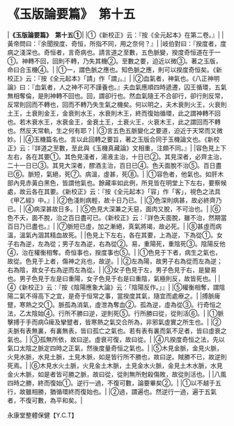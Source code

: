 # 《玉版論要篇》　第十五

|**《玉版論要篇》　第十五①**|
|①《新校正》云：『按《全元起本》在第二卷。』|
|黃帝問曰：『余聞揆度、奇恒，所指不同，用之奈何？』|
|岐伯對曰：『揆度者，度病之淺深也。奇恒者，言奇病也。請言道之至數，五色脈變，揆度奇恒道在于一①。神轉不回，回則不轉，乃失其機②。至數之要，迫近以微③。著之玉版，命曰合玉機④。|
|①一，謂色脈之應也。知色脈之應，則可以揆度奇恒矣。《新校正》云：『按《全元起本》「請」作「謂」。』|
|②血氣者，神氣也。《八正神明論》曰：『血氣者，人之神不可不謹養也。』夫血氣應順四時遞遷，囚王循環，五氣無相奪倫，是則神轉不回也。回，謂卻行也。然血氣隨王不合卻行，卻行則反常，反常則回而不轉也，回而不轉乃失生氣之機矣。何以明之，夫木衰則火王，火衰則土王，土衰則金王，金衰則水王，水衰則木王，終而復始循環，此之謂神轉不回也。若木衰水王，水衰金王，金衰土王，土衰火王，火衰木王，此之謂回而不轉也。然反天常軌，生之何有耶？|
|③言五色五脈變化之要道，迫近于天常而又微妙。|
|④玉機篇名也。言以此回轉之要旨，著之玉版合同于玉機論文也。《新校正》云：『詳道之至數，至此與《玉機真藏論》文相重，注頗不同。』|
|容色見上下左右，各在其要①。其色見淺者，湯液主治，十日已②。其見深者，必齊主治，二十一日已③。其見大深者，醪酒主治，百日已④。色夭面脫不治⑤。百日盡已⑥。脈短，氣絕，死⑦。病溫，虛甚，死⑧。|
|①容色者，他氣也。如肝木部內見赤黃白黑色，皆謂他氣也。餘藏率如此例，所見皆在明堂上下左右，要察候處，故云各在其要。《新校正》云：『按《全元起本》「容」作「客」，視色之法具《甲乙經》中。』|
|②色淺則病輕，故十日乃已。|
|③色深則病甚，故必終齊乃已。|
|④病深甚故日多。|
|⑤色見大深兼之夭惡，面肉又脫，不可治也。|
|⑥色不夭，面不脫，治之百日盡可已。《新校正》云：『詳色夭面脫，雖不治，然期當百日乃已盡也。』|
|⑦脈短已虛，加之漸絕，真氣將竭，故必死。|
|⑧甚虛而病溫，溫氣內涸其精血故死。|
|色見上下左右，各在其要，上為逆，下為從①。女子右為逆，左為從；男子左為逆，右為從②。易，重陽死，重陰死③。陰陽反他④，治在權衡相奪。奇恒事也，揆度事也⑤。|
|①色見于下者，病生之氣也，故從。色見于上者，傷神之兆也，故逆。|
|②左為陽，故男子右為從而左為逆；右為陰，故女子右為逆而左為從。|
|③女子色見于左，男子色見于右，是變易也。男子色見于左是曰重陽，女子色見于右是曰重陰，氣極則反，故皆死也。|
|④《新校正》云：『按《陰陽應象大論》云：「陰陽反作。」』|
|⑤權衡相奪，謂陰陽二氣不得高下之宜，是奇于恒常之事，當揆度其氣，隨宜而處療之。|
|搏脈痺躄，寒熱之交①。脈孤為消氣，虛泄為奪血②。孤為逆，虛為從③。行奇恒之法，乙太陰始④。行所不勝曰逆，逆則死⑤。行所勝曰從，從則活⑥。|
|①脈擊搏于手而病痺及攣躄者，皆寒熱之氣交合所為，非邪氣虛實之所生也。|
|②夫脈有表無裏，有裏無表，皆曰孤亡之氣也。若有表有裏而氣不足者，皆曰虛衰之氣也。|
|③孤無所依，故曰逆。虛衰可復，故曰從。|
|④凡揆度奇恒之法，先以氣口太陰之脈定四時之正氣，然後度量奇恒之氣也。|
|⑤木見金脈，金見火脈，火見水脈，水見土脈，土見木脈，如是皆行所不勝也，故曰逆。賊勝不已，故逆則死焉。|
|⑥木見水火土脈，火見金土木脈，土見金水火脈，金見土木水脈，水見金火木脈，如是者皆可勝之脈，故曰從，從則無所尅殺傷敗，故從則活也。|
|八風四時之勝，終而復始①。逆行一過，不復可數，論要畢矣②。|
|①以不越于五行，故雖相勝，猶循環終而復始也。|
|②過，謂遍也。然逆行一過，遍于五氣者，不復可數，為平和矣。|


永康堂整體保健【Y.C.T】


